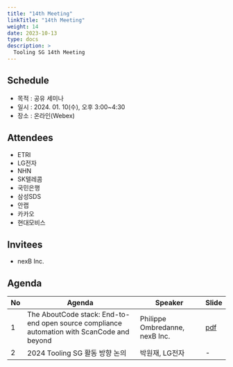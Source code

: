```yaml
---
title: "14th Meeting"
linkTitle: "14th Meeting"
weight: 14
date: 2023-10-13
type: docs
description: >
  Tooling SG 14th Meeting
---
```


## Schedule

* 목적 : 공유 세미나
* 일시 : 2024. 01. 10(수), 오후 3:00~4:30
* 장소 : 온라인(Webex)

## Attendees
* ETRI
* LG전자
* NHN
* SK텔레콤 
* 국민은행
* 삼성SDS
* 안랩
* 카카오
* 현대모비스

## Invitees
* nexB Inc.

## Agenda
| No | Agenda           | Speaker | Slide |
|----|-----------------|------|------|
| 1  | The AboutCode stack: End-to-end open source compliance automation with ScanCode and beyond | Philippe Ombredanne, nexB Inc. | [pdf](OpenChain-KRW-AboutCode-Stack-introduction-Q1-2024.pdf) |
| 2  | 2024 Tooling SG 활동 방향 논의 | 박원재, LG전자 | - |